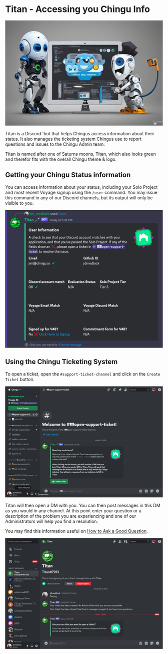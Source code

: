 # Titan - Accessing you Chingu Info

![Developer using a 'bot](./assets/Dev_using_a_bot.jpeg)

Titan is a Discord 'bot that helps Chingus access information about their
status. It also manages the ticketing system Chingus use to report questions
and issues to the Chingu Admin team.

Titan is named after one of Saturns moons, Titan, which also looks green and 
therefor fits with the overall Chingu theme & logo.

## Getting your Chingu Status information

You can access information about your status, including your Solo Project and
most recent Voyage signup using the `/user` command. You may issue this command
in any of our Discord channels, but its output will only be visible to you.

![User Command Output](./assets/User_command_output.png)

## Using the Chingu Ticketing System

To open a ticket, open the `#support-ticket-channel` and click on the 
`Create Ticket` button. 

![Titan Open Support Ticket](./assets/Open_Titan_ticket.png)

Titan will then open a DM with you. You can then post messages in this DM as 
you would in any channel. At this point enter your question or a description 
of the problem you are experiencing and one of our Administrators will help you find a 
resolution.

You may find this information useful on [How to Ask a Good Question](https://github.com/chingu-voyages/Handbook/blob/main/docs/gettingstarted/gettinghelp.md#how-to-ask-a-good-question). 

![Titan Support Ticket DM](./assets/Open_Titan_ticket_dm.png)
